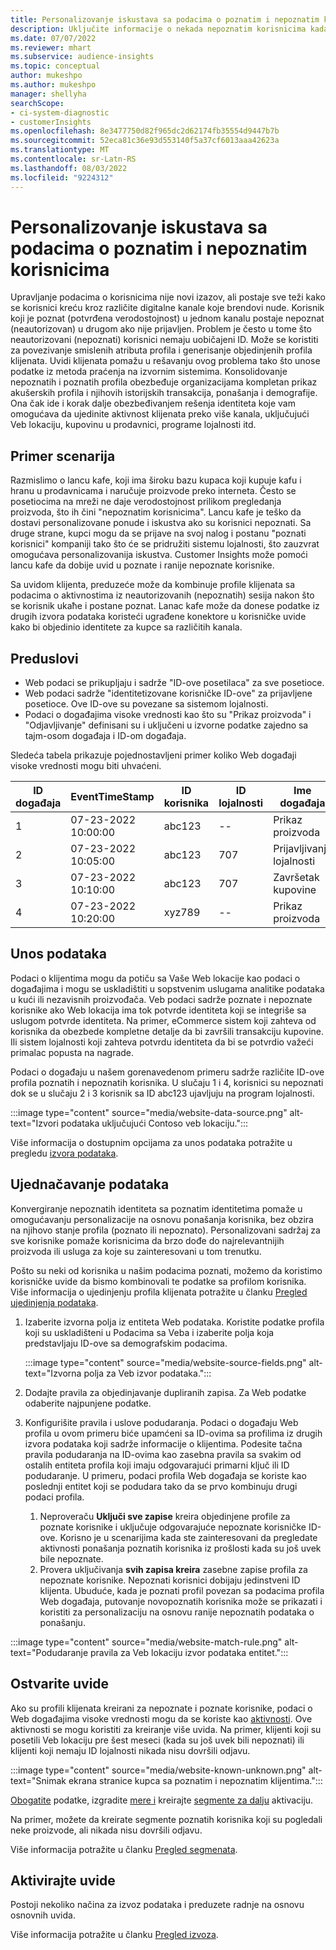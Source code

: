 ```yaml
---
title: Personalizovanje iskustava sa podacima o poznatim i nepoznatim korisnicima
description: Uključite informacije o nekada nepoznatim korisnicima kada znate njihov identitet.
ms.date: 07/07/2022
ms.reviewer: mhart
ms.subservice: audience-insights
ms.topic: conceptual
author: mukeshpo
ms.author: mukeshpo
manager: shellyha
searchScope:
- ci-system-diagnostic
- customerInsights
ms.openlocfilehash: 8e3477750d82f965dc2d62174fb35554d9447b7b
ms.sourcegitcommit: 52eca81c36e93d553140f5a37cf6013aaa42623a
ms.translationtype: MT
ms.contentlocale: sr-Latn-RS
ms.lasthandoff: 08/03/2022
ms.locfileid: "9224312"
---
```

# <a name="personalize-your-experiences-with-data-about-known-and-unknown-users"></a>Personalizovanje iskustava sa podacima o poznatim i nepoznatim korisnicima

Upravljanje podacima o korisnicima nije novi izazov, ali postaje sve teži kako se korisnici kreću kroz različite digitalne kanale koje brendovi nude. Korisnik koji je poznat (potvrđena verodostojnost) u jednom kanalu postaje nepoznat (neautorizovan) u drugom ako nije prijavljen. Problem je često u tome što neautorizovani (nepoznati) korisnici nemaju uobičajeni ID. Može se koristiti za povezivanje smislenih atributa profila i generisanje objedinjenih profila klijenata. Uvidi klijenata pomažu u rešavanju ovog problema tako što unose podatke iz metoda praćenja na izvornim sistemima. Konsolidovanje nepoznatih i poznatih profila obezbeđuje organizacijama kompletan prikaz akušerskih profila i njihovih istorijskih transakcija, ponašanja i demografije. Ona čak ide i korak dalje obezbeđivanjem rešenja identiteta koje vam omogućava da ujedinite aktivnost klijenata preko više kanala, uključujući Veb lokaciju, kupovinu u prodavnici, programe lojalnosti itd.

## <a name="sample-scenario"></a>Primer scenarija

Razmislimo o lancu kafe, koji ima široku bazu kupaca koji kupuje kafu i hranu u prodavnicama i naručuje proizvode preko interneta. Često se posetiocima na mreži ne daje verodostojnost prilikom pregledanja proizvoda, što ih čini "nepoznatim korisnicima". Lancu kafe je teško da dostavi personalizovane ponude i iskustva ako su korisnici nepoznati. Sa druge strane, kupci mogu da se prijave na svoj nalog i postanu "poznati korisnici" kompaniji tako što će se pridružiti sistemu lojalnosti, što zauzvrat omogućava personalizovanija iskustva. Customer Insights može pomoći lancu kafe da dobije uvid u poznate i ranije nepoznate korisnike.

Sa uvidom klijenta, preduzeće može da kombinuje profile klijenata sa podacima o aktivnostima iz neautorizovanih (nepoznatih) sesija nakon što se korisnik ukaћe i postane poznat. Lanac kafe može da donese podatke iz drugih izvora podataka koristeći ugrađene konektore u korisničke uvide kako bi objedinio identitete za kupce sa različitih kanala.

## <a name="prerequisites"></a>Preduslovi

- Web podaci se prikupljaju i sadrže "ID-ove posetilaca" za sve posetioce.
- Web podaci sadrže "identitetizovane korisničke ID-ove" za prijavljene posetioce. Ove ID-ove su povezane sa sistemom lojalnosti.
- Podaci o događajima visoke vrednosti kao što su "Prikaz proizvoda" i "Odjavljivanje" definisani su i uključeni u izvorne podatke zajedno sa tajm-osom događaja i ID-om događaja.

Sledeća tabela prikazuje pojednostavljeni primer koliko Web događaji visoke vrednosti mogu biti uhvaćeni.

|ID događaja|EventTimeStamp|ID korisnika|ID lojalnosti|Ime događaja|
|--|--|--|--|--|
|1|07-23-2022 10:00:00|abc123|--|Prikaz proizvoda|
|2|07-23-2022 10:05:00|abc123|707|Prijavljivanje lojalnosti|
|3|07-23-2022 10:10:00|abc123|707|Završetak kupovine|
|4|07-23-2022 10:20:00|xyz789|--|Prikaz proizvoda|

## <a name="data-ingestion"></a>Unos podataka

Podaci o klijentima mogu da potiču sa Vaše Web lokacije kao podaci o događajima i mogu se uskladištiti u sopstvenim uslugama analitike podataka u kući ili nezavisnih proizvođača. Veb podaci sadrže poznate i nepoznate korisnike ako Web lokacija ima tok potvrde identiteta koji se integriše sa uslugom potvrde identiteta. Na primer, eCommerce sistem koji zahteva od korisnika da obezbede kompletne detalje da bi završili transakciju kupovine. Ili sistem lojalnosti koji zahteva potvrdu identiteta da bi se potvrdio važeći primalac popusta na nagrade.

Podaci o događaju u našem gorenavedenom primeru sadrže različite ID-ove profila poznatih i nepoznatih korisnika. U slučaju 1 i 4, korisnici su nepoznati dok se u slučaju 2 i 3 korisnik sa ID abc123 ujavljuju na program lojalnosti.

:::image type="content" source="media/website-data-source.png" alt-text="Izvori podataka uključujući Contoso veb lokaciju.":::

Više informacija o dostupnim opcijama za unos podataka potražite u pregledu [izvora podataka](data-sources.md).

## <a name="data-unification"></a>Ujednačavanje podataka

Konvergiranje nepoznatih identiteta sa poznatim identitetima pomaže u omogućavanju personalizacije na osnovu ponašanja korisnika, bez obzira na njihovo stanje profila (poznato ili nepoznato). Personalizovani sadržaj za sve korisnike pomaže korisnicima da brzo dođe do najrelevantnijih proizvoda ili usluga za koje su zainteresovani u tom trenutku.

Pošto su neki od korisnika u našim podacima poznati, možemo da koristimo korisničke uvide da bismo kombinovali te podatke sa profilom korisnika. Više informacija o ujedinjenju profila klijenata potražite u članku [Pregled ujedinjenja podataka](data-unification.md).

1. Izaberite izvorna polja iz entiteta Web podataka. Koristite podatke profila koji su uskladišteni u Podacima sa Veba i izaberite polja koja predstavljaju ID-ove sa demografskim podacima.

   :::image type="content" source="media/website-source-fields.png" alt-text="Izvorna polja za Veb izvor podataka.":::

1. Dodajte pravila za objedinjavanje dupliranih zapisa. Za Web podatke odaberite najpunjene podatke.

1. Konfigurišite pravila i uslove podudaranja. Podaci o događaju Web profila u ovom primeru biće upamćeni sa ID-ovima sa profilima iz drugih izvora podataka koji sadrže informacije o klijentima. Podesite tačna pravila podudaranja na ID-ovima kao zasebna pravila sa svakim od ostalih entiteta profila koji imaju odgovarajući primarni ključ ili ID podudaranje. U primeru, podaci profila Web događaja se koriste kao poslednji entitet koji se podudara tako da se prvo kombinuju drugi podaci profila.
   1. Neproveraču **Uključi sve zapise** kreira objedinjene profile za poznate korisnike i uključuje odgovarajuće nepoznate korisničke ID-ove. Korisno je u scenarijima kada ste zainteresovani da pregledate aktivnosti ponašanja poznatih korisnika iz prošlosti kada su još uvek bile nepoznate.
   1. Provera uključivanja **svih zapisa kreira** zasebne zapise profila za nepoznate korisnike. Nepoznati korisnici dobijaju jedinstveni ID klijenta. Ubuduće, kada je poznati profil povezan sa podacima profila Web događaja, putovanje novopoznatih korisnika može se prikazati i koristiti za personalizaciju na osnovu ranije nepoznatih podataka o ponašanju.

:::image type="content" source="media/website-match-rule.png" alt-text="Podudaranje pravila za Veb lokaciju izvor podataka entitet.":::

## <a name="get-insights"></a>Ostvarite uvide

Ako su profili klijenata kreirani za nepoznate i poznate korisnike, podaci o Web događajima visoke vrednosti mogu da se koriste kao [aktivnosti](activities.md). Ove aktivnosti se mogu koristiti za kreiranje više uvida. Na primer, klijenti koji su posetili Veb lokaciju pre šest meseci (kada su još uvek bili nepoznati) ili klijenti koji nemaju ID lojalnosti nikada nisu dovršili odjavu.

:::image type="content" source="media/website-known-unknown.png" alt-text="Snimak ekrana stranice kupca sa poznatim i nepoznatim klijentima.":::

[Obogatite](enrichment-hub.md) podatke, izgradite [mere i](measures.md) kreirajte [segmente za dalju](segments.md) aktivaciju.

Na primer, možete da kreirate segmente poznatih korisnika koji su pogledali neke proizvode, ali nikada nisu dovršili odjavu.

Više informacija potražite u članku [Pregled segmenata](segments.md).

## <a name="activate-insights"></a>Aktivirajte uvide

Postoji nekoliko načina za izvoz podataka i preduzete radnje na osnovu osnovnih uvida.

Više informacija potražite u članku [Pregled izvoza](export-destinations.md).
